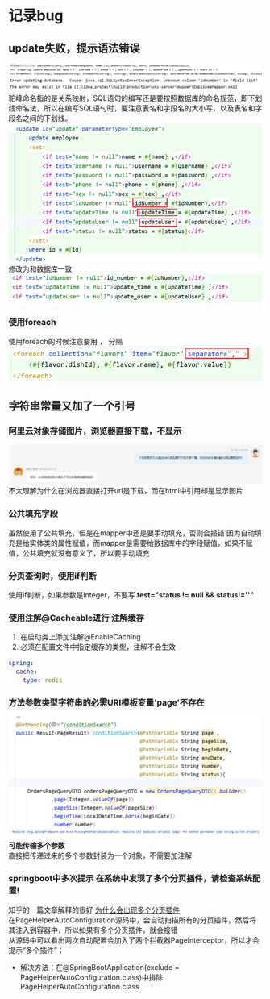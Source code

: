 # 记录bug
## update失败，提示语法错误
![loading failed](https://raw.githubusercontent.com/lei1692/typora/main/image/202309070951046.png)
![loading failed](https://raw.githubusercontent.com/lei1692/typora/main/image/202309070952826.png)
驼峰命名指的是关系映射，SQL语句的编写还是要按照数据库的命名规范，即下划线命名法，所以在编写SQL语句时，要注意表名和字段名的大小写，以及表名和字段名之间的下划线。  
![loading failed](https://raw.githubusercontent.com/lei1692/typora/main/image/202309070953970.png)    
修改为和数据库一致  
![loading failed](https://raw.githubusercontent.com/lei1692/typora/main/image/202309070956640.png)

### 使用foreach
使用foreach的时候注意要用 ， 分隔  
![loading failed](https://raw.githubusercontent.com/lei1692/typora/main/image/202309081523960.png)  
## 字符串常量又加了一个引号

### 阿里云对象存储图片，浏览器直接下载，不显示
![loading failed](https://raw.githubusercontent.com/lei1692/typora/main/image/202309081339943.png)  
不太理解为什么在浏览器直接打开url是下载，而在html中引用却是显示图片

### 公共填充字段
虽然使用了公共填充，但是在mapper中还是要手动填充，否则会报错
因为自动填充是给实体类的属性赋值，而mapper是需要给数据库中的字段赋值，如果不赋值，公共填充就没有意义了，所以要手动填充  
### 分页查询时，使用if判断
使用if判断，如果参数是Integer，不要写 **test="status != null && status!=''"**  
### 使用注解@Cacheable进行 注解缓存
1. 在启动类上添加注解@EnableCaching
2. 必须在配置文件中指定缓存的类型，注解不会生效  
```yml
spring:
  cache:
    type: redis
```
### 方法参数类型字符串的必需URI模板变量'page'不存在  
![loading failed](https://raw.githubusercontent.com/lei1692/typora/main/image/202309120158721.png)  
![loading failed](https://raw.githubusercontent.com/lei1692/typora/main/image/202309120159881.png)  
**可能传输多个参数**  
直接把传递过来的多个参数封装为一个对象，不需要加注解  

### springboot中多次提示  在系统中发现了多个分页插件，请检查系统配置!
知乎的一篇文章解释的很好 [为什么会出现多个分页插件](https://www.zhihu.com/question/330677156)  
在PageHelperAutoConfiguration源码中，会自动扫描所有的分页插件，然后将其注入到容器中，所以如果有多个分页插件，就会报错  
从源码中可以看出两次自动配置会加入了两个拦截器PageInterceptor，所以才会提示“多个插件”；  
- 解决方法：在@SpringBootApplication(exclude = PageHelperAutoConfiguration.class)中排除PageHelperAutoConfiguration.class





